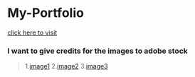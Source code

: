 # My-Portfolio
[click here to visit](https://myportfolioyaswanth.netlify.app/)

### I want to give credits for the images to adobe stock 
> 1.[image1](https://stock.adobe.com/uk/images/fantasy-cartoon-planet-fantastic-alien-planets-space-world-game-vector-elements-galaxy-space-fantastic-planet-for-gui-illustration/225345787)
> 2.[image2](https://stock.adobe.com/uk/images/retro-futuristic-neon-grid-background-80s-design-3d-illustration/298537506)
> 3.[image3](https://stock.adobe.com/uk/images/comet-asteroid-and-meteorite-cartoon-space-objects-atmospheric-fireballs-vector-set-illustration-of-asteroid-and-comet-meteor-and-meteorite/231710073)

